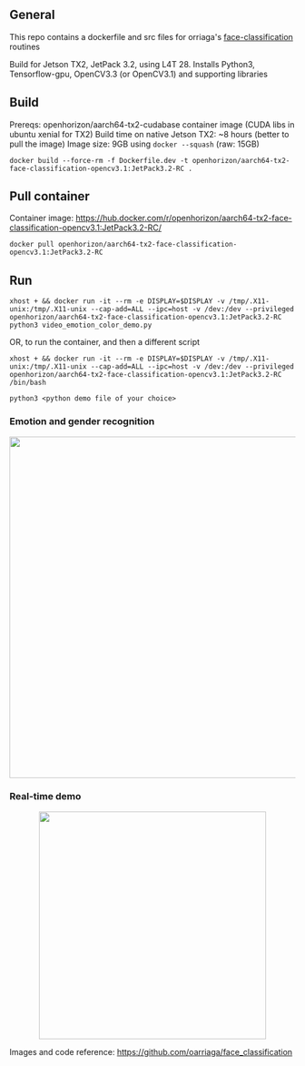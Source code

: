 ## General
This repo contains a dockerfile and src files for orriaga's [face-classification](https://github.com/oarriaga/face_classification) routines

Build for Jetson TX2, JetPack 3.2, using L4T 28.
Installs Python3, Tensorflow-gpu, OpenCV3.3 (or OpenCV3.1) and supporting libraries

## Build
Prereqs: openhorizon/aarch64-tx2-cudabase container image (CUDA libs in ubuntu xenial for TX2)
Build time on native Jetson TX2: ~8 hours (better to pull the image) 
Image size: 9GB using `docker --squash` (raw: 15GB)

`docker build --force-rm -f Dockerfile.dev -t openhorizon/aarch64-tx2-face-classification-opencv3.1:JetPack3.2-RC .`

## Pull container
Container image: https://hub.docker.com/r/openhorizon/aarch64-tx2-face-classification-opencv3.1:JetPack3.2-RC/

`docker pull openhorizon/aarch64-tx2-face-classification-opencv3.1:JetPack3.2-RC`

## Run
`xhost + && docker run -it --rm -e DISPLAY=$DISPLAY -v /tmp/.X11-unix:/tmp/.X11-unix --cap-add=ALL --ipc=host -v /dev:/dev --privileged openhorizon/aarch64-tx2-face-classification-opencv3.1:JetPack3.2-RC python3 video_emotion_color_demo.py`

OR, to run the container, and then a different script

`xhost + && docker run -it --rm -e DISPLAY=$DISPLAY -v /tmp/.X11-unix:/tmp/.X11-unix --cap-add=ALL --ipc=host -v /dev:/dev --privileged openhorizon/aarch64-tx2-face-classification-opencv3.1:JetPack3.2-RC /bin/bash`

`python3 <python demo file of your choice>`


### Emotion and gender recognition
<div align='center'>
  <img src='https://github.com/oarriaga/face_classification/raw/master/images/robocup_team.png' width='600px'>
</div>

### Real-time demo
<div align='center'>
  <img src='https://github.com/oarriaga/face_classification/raw/master/images/color_demo.gif' width='400px'>
</div>

Images and code reference: https://github.com/oarriaga/face_classification
